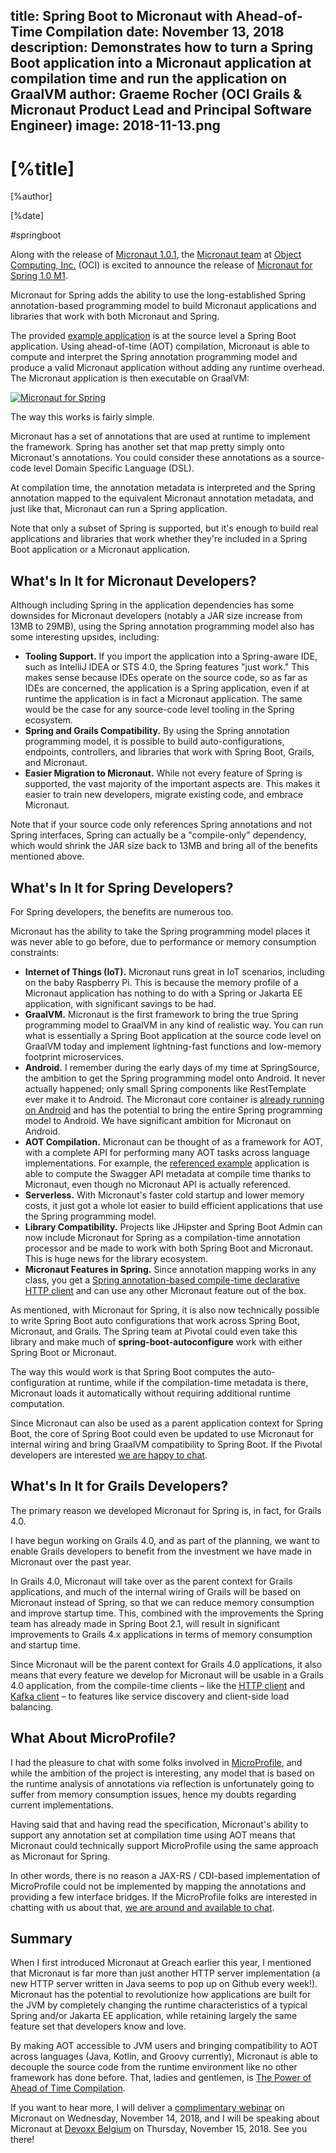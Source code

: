 title: Spring Boot to Micronaut with Ahead-of-Time Compilation
date: November 13, 2018  
description: Demonstrates how to turn a Spring Boot application into a Micronaut application at compilation time and run the application on GraalVM
author: Graeme Rocher (OCI Grails & Micronaut Product Lead and Principal Software Engineer)
image: 2018-11-13.png
---

# [%title]

[%author]

[%date] 

#springboot

Along with the release of [Micronaut 1.0.1](https://github.com/micronaut-projects/micronaut-core/releases/tag/v1.0.1), the [Micronaut team](https://objectcomputing.com/products/2gm-team) at [Object Computing, Inc.](https://objectcomputing.com/) (OCI) is excited to announce the release of [Micronaut for Spring 1.0 M1](https://github.com/micronaut-projects/micronaut-spring).

Micronaut for Spring adds the ability to use the long-established Spring annotation-based programming model to build Micronaut applications and libraries that work with both Micronaut and Spring.

The provided [example application](https://github.com/micronaut-projects/micronaut-spring/tree/master/examples/greeting-service) is at the source level a Spring Boot application. Using ahead-of-time (AOT) compilation, Micronaut is able to compute and interpret the Spring annotation programming model and produce a valid Micronaut application without adding any runtime overhead. The Micronaut application is then executable on GraalVM:

[![Micronaut for Spring](2018-11-13-img01.gif)](https://youtu.be/JvzD2SEw0-E "Micronaut for Spring")

The way this works is fairly simple.

Micronaut has a set of annotations that are used at runtime to implement the framework. Spring has another set that map pretty simply onto Micronaut's annotations. You could consider these annotations as a source-code level Domain Specific Language (DSL).

At compilation time, the annotation metadata is interpreted and the Spring annotation mapped to the equivalent Micronaut annotation metadata, and just like that, Micronaut can run a Spring application.

Note that only a subset of Spring is supported, but it's enough to build real applications and libraries that work whether they're included in a Spring Boot application or a Micronaut application.

## What's In It for Micronaut Developers?

Although including Spring in the application dependencies has some downsides for Micronaut developers (notably a JAR size increase from 13MB to 29MB), using the Spring annotation programming model also has some interesting upsides, including:

*   **Tooling Support.** If you import the application into a Spring-aware IDE, such as IntelliJ IDEA or STS 4.0, the Spring features "just work." This makes sense because IDEs operate on the source code, so as far as IDEs are concerned, the application is a Spring application, even if at runtime the application is in fact a Micronaut application. The same would be the case for any source-code level tooling in the Spring ecosystem.
*   **Spring and Grails Compatibility.** By using the Spring annotation programming model, it is possible to build auto-configurations, endpoints, controllers, and libraries that work with Spring Boot, Grails, and Micronaut. 
*   **Easier Migration to Micronaut.** While not every feature of Spring is supported, the vast majority of the important aspects are. This makes it easier to train new developers, migrate existing code, and embrace Micronaut.

Note that if your source code only references Spring annotations and not Spring interfaces, Spring can actually be a "compile-only" dependency, which would shrink the JAR size back to 13MB and bring all of the benefits mentioned above.

## What's In It for Spring Developers?

For Spring developers, the benefits are numerous too.

Micronaut has the ability to take the Spring programming model places it was never able to go before, due to performance or memory consumption constraints:

*   **Internet of Things (IoT).** Micronaut runs great in IoT scenarios, including on the baby Raspberry Pi. This is because the memory profile of a Micronaut application has nothing to do with a Spring or Jakarta EE application, with significant savings to be had.
*   **GraalVM.** Micronaut is the first framework to bring the true Spring programming model to GraalVM in any kind of realistic way. You can run what is essentially a Spring Boot application at the source code level on GraalVM today and implement lightning-fast functions and low-memory footprint microservices.
*   **Android.** I remember during the early days of my time at SpringSource, the ambition to get the Spring programming model onto Android. It never actually happened; only small Spring components like RestTemplate ever make it to Android. The Micronaut core container is [already running on Android](https://docs.micronaut.io/latest/guide/index.html#android) and has the potential to bring the entire Spring programming model to Android. We have significant ambition for Micronaut on Android.
*   **AOT Compilation.** Micronaut can be thought of as a framework for AOT, with a complete API for performing many AOT tasks across language implementations. For example, the [referenced example](https://github.com/micronaut-projects/micronaut-spring/tree/master/examples/greeting-service) application is able to compute the Swagger API metadata at compile time thanks to Micronaut, even though no Micronaut API is actually referenced.
*   **Serverless.** With Micronaut's faster cold startup and lower memory costs, it just got a whole lot easier to build efficient applications that use the Spring programming model.
*   **Library Compatibility.** Projects like JHipster and Spring Boot Admin can now include Micronaut for Spring as a compilation-time annotation processor and be made to work with both Spring Boot and Micronaut. This is huge news for the library ecosystem.
*   **Micronaut Features in Spring.** Since annotation mapping works in any class, you get a [Spring annotation-based compile-time declarative HTTP client](https://github.com/micronaut-projects/micronaut-spring/blob/master/examples/greeting-service/src/test/java/greeting/example/GreetingClient.java) and can use any other Micronaut feature out of the box.

As mentioned, with Micronaut for Spring, it is also now technically possible to write Spring Boot auto configurations that work across Spring Boot, Micronaut, and Grails. The Spring team at Pivotal could even take this library and make much of **spring-boot-autoconfigure** work with either Spring Boot or Micronaut.

The way this would work is that Spring Boot computes the auto-configuration at runtime, while if the compilation-time metadata is there, Micronaut loads it automatically without requiring additional runtime computation.

Since Micronaut can also be used as a parent application context for Spring Boot, the core of Spring Boot could even be updated to use Micronaut for internal wiring and bring GraalVM compatibility to Spring Boot. If the Pivotal developers are interested [we are happy to chat](https://gitter.im/micronautfw).

## What's In It for Grails Developers?

The primary reason we developed Micronaut for Spring is, in fact, for Grails 4.0.

I have begun working on Grails 4.0, and as part of the planning, we want to enable Grails developers to benefit from the investment we have made in Micronaut over the past year.

In Grails 4.0, Micronaut will take over as the parent context for Grails applications, and much of the internal wiring of Grails will be based on Micronaut instead of Spring, so that we can reduce memory consumption and improve startup time. This, combined with the improvements the Spring team has already made in Spring Boot 2.1, will result in significant improvements to Grails 4.x applications in terms of memory consumption and startup time.

Since Micronaut will be the parent context for Grails 4.0 applications, it also means that every feature we develop for Micronaut will be usable in a Grails 4.0 application, from the compile-time clients – like the [HTTP client](https://docs.micronaut.io/latest/guide/index.html#clientAnnotation) and [Kafka client](https://docs.micronaut.io/latest/guide/index.html#kafkaClient) – to features like service discovery and client-side load balancing.

## What About MicroProfile?

I had the pleasure to chat with some folks involved in [MicroProfile](https://microprofile.io "MicroProfile"), and while the ambition of the project is interesting, any model that is based on the runtime analysis of annotations via reflection is unfortunately going to suffer from memory consumption issues, hence my doubts regarding current implementations. 

Having said that and having read the specification, Micronaut's ability to support any annotation set at compilation time using AOT means that Micronaut could technically support MicroProfile using the same approach as Micronaut for Spring.

In other words, there is no reason a JAX-RS / CDI-based implementation of MicroProfile could not be implemented by mapping the annotations and providing a few interface bridges. If the MicroProfile folks are interested in chatting with us about that, [we are around and available to chat](https://gitter.im/micronautfw).

## Summary

When I first introduced Micronaut at Greach earlier this year, I mentioned that Micronaut is far more than just another HTTP server implementation (a new HTTP server written in Java seems to pop up on Github every week!). Micronaut has the potential to revolutionize how applications are built for the JVM by completely changing the runtime characteristics of a typical Spring and/or Jakarta EE application, while retaining largely the same feature set that developers know and love.

By making AOT accessible to JVM users and bringing compatibility to AOT across languages (Java, Kotlin, and Groovy currently), Micronaut is able to decouple the source code from the runtime environment like no other framework has done before. That, ladies and gentlemen, is [The Power of Ahead of Time Compilation](https://objectcomputing.com/news/2018/09/30/micronaut-1-rc1).

If you want to hear more, I will deliver a [complimentary webinar](https://objectcomputing.com/resources/events/webinars/introduction-to-micronaut "Complimentary Webinar") on Micronaut on Wednesday, November 14, 2018, and I will be speaking about Micronaut at [Devoxx Belgium](https://dvbe18.confinabox.com/talk/BZV-3566/Introduction_to_Micronaut:_Lightweight_Microservices_with_Ahead_of_Time_Compilation) on Thursday, November 15, 2018\. See you there!
